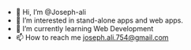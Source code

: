 - 👋 Hi, I’m @Joseph-ali
- 👀 I’m interested in stand-alone apps and web apps.
- 🌱 I’m currently learning Web Development
- 📫 How to reach me joseph.ali.754@gmail.com

